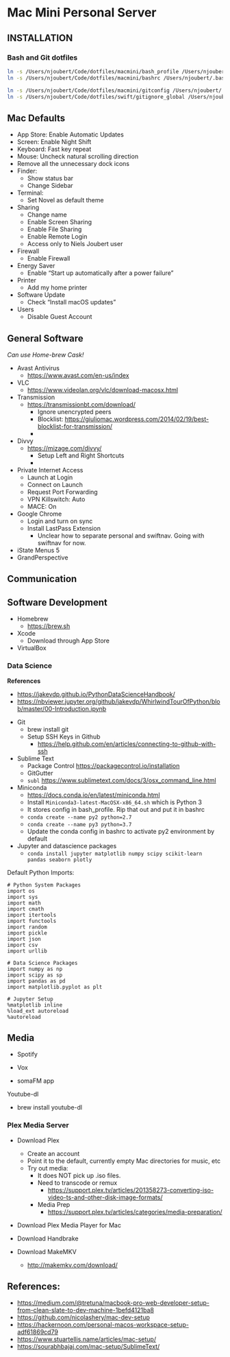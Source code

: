 # Mac Mini Personal Server

## INSTALLATION

### Bash and Git dotfiles

```bash
ln -s /Users/njoubert/Code/dotfiles/macmini/bash_profile /Users/njoubert/.bash_profile
ln -s /Users/njoubert/Code/dotfiles/macmini/bashrc /Users/njoubert/.bashrc
```

```bash
ln -s /Users/njoubert/Code/dotfiles/macmini/gitconfig /Users/njoubert/.gitconfig
ln -s /Users/njoubert/Code/dotfiles/swift/gitignore_global /Users/njoubert/.gitignore_global
```

## Mac Defaults

* App Store: Enable Automatic Updates
* Screen: Enable Night Shift
* Keyboard: Fast key repeat
* Mouse: Uncheck natural scrolling direction
* Remove all the unnecessary dock icons
* Finder: 
    * Show status bar
    * Change Sidebar
* Terminal:
    * Set Novel as default theme
* Sharing
    * Change name
    * Enable Screen Sharing
    * Enable File Sharing
    * Enable Remote Login
    * Access only to Niels Joubert user
* Firewall
    * Enable Firewall
* Energy Saver
    * Enable “Start up automatically after a power failure”
* Printer
    * Add my home printer
* Software Update
    * Check “Install macOS updates”
* Users
    * Disable Guest Account


## General Software

*Can use Home-brew Cask!*

* Avast Antivirus
    * https://www.avast.com/en-us/index
* VLC
    * https://www.videolan.org/vlc/download-macosx.html
* Transmission
    * https://transmissionbt.com/download/
        * Ignore unencrypted peers
        * Blocklist: https://giuliomac.wordpress.com/2014/02/19/best-blocklist-for-transmission/
        * 
* Divvy
    * https://mizage.com/divvy/
        * Setup Left and Right Shortcuts
        * 
* Private Internet Access
    * Launch at Login
    * Connect on Launch
    * Request Port Forwarding
    * VPN Killswitch: Auto
    * MACE: On
* Google Chrome
    * Login and turn on sync
    * Install LastPass Extension
        * Unclear how to separate personal and swiftnav. Going with swiftnav for now.
* iState Menus 5
* GrandPerspective


## Communication


## Software Development

* Homebrew
    * https://brew.sh
* Xcode
    * Download through App Store
* VirtualBox

### Data Science

**References**
- https://jakevdp.github.io/PythonDataScienceHandbook/
- https://nbviewer.jupyter.org/github/jakevdp/WhirlwindTourOfPython/blob/master/00-Introduction.ipynb



* Git
    * brew install git
    * Setup SSH Keys in Github
        * https://help.github.com/en/articles/connecting-to-github-with-ssh
* Sublime Text
   * Package Control https://packagecontrol.io/installation
   * GitGutter
   * `subl` https://www.sublimetext.com/docs/3/osx_command_line.html
* Miniconda
    * https://docs.conda.io/en/latest/miniconda.html
    * Install `Miniconda3-latest-MacOSX-x86_64.sh` which is Python 3
    * It stores config in bash_profile. Rip that out and put it in bashrc
    * `conda create --name py2 python=2.7`
    * `conda create --name py3 python=3.7`
    * Update the conda config in bashrc to activate py2 environment by default
* Jupyter and datascience packages
    * `conda install jupyter matplotlib numpy scipy scikit-learn pandas seaborn plotly`


Default Python Imports:
```
# Python System Packages
import os
import sys
import math
import cmath
import itertools
import functools
import random
import pickle
import json
import csv
import urllib

# Data Science Packages
import numpy as np
import scipy as sp
import pandas as pd
import matplotlib.pyplot as plt

# Jupyter Setup
%matplotlib inline
%load_ext autoreload
%autoreload
```



## Media 

* Spotify

* Vox

* somaFM app

Youtube-dl
* brew install youtube-dl


### Plex Media Server
* Download Plex
    * Create an account
    * Point it to the default, currently empty Mac directories for music, etc
    * Try out media:
        * It does NOT pick up .iso files. 
        * Need to transcode or remux 
            * https://support.plex.tv/articles/201358273-converting-iso-video-ts-and-other-disk-image-formats/
        * Media Prep
            * https://support.plex.tv/articles/categories/media-preparation/

* Download Plex Media Player for Mac
* Download Handbrake
* Download MakeMKV
    * http://makemkv.com/download/



## References:

* https://medium.com/@tretuna/macbook-pro-web-developer-setup-from-clean-slate-to-dev-machine-1befd4121ba8
* https://github.com/nicolashery/mac-dev-setup
* https://hackernoon.com/personal-macos-workspace-setup-adf61869cd79
* https://www.stuartellis.name/articles/mac-setup/
* https://sourabhbajaj.com/mac-setup/SublimeText/





